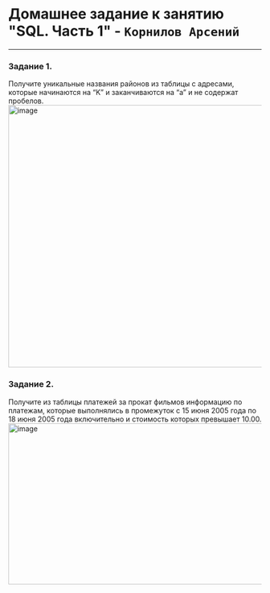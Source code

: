 # Домашнее задание к занятию "SQL. Часть 1" - `Корнилов Арсений`
---
### Задание 1.
Получите уникальные названия районов из таблицы с адресами, которые начинаются на “K” и заканчиваются на “a” и не содержат пробелов.
<img width="1303" height="521" alt="image" src="https://github.com/user-attachments/assets/1706e5f3-39fc-4375-bc78-3754bb1ce6d4" />

### Задание 2.
Получите из таблицы платежей за прокат фильмов информацию по платежам, которые выполнялись в промежуток с 15 июня 2005 года по 18 июня 2005 года включительно и стоимость которых превышает 10.00.
<img width="776" height="320" alt="image" src="https://github.com/user-attachments/assets/fd7a1ca5-13f5-4cf4-877a-984e18c45967" />
